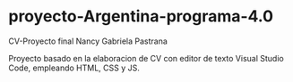 # proyecto-Argentina-programa-4.0
CV-Proyecto final
Nancy Gabriela Pastrana

Proyecto basado en la elaboracion de CV con editor de texto Visual Studio Code, empleando HTML, CSS y JS.

